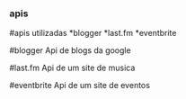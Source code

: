 ### apis
#apis utilizadas
*blogger
*last.fm
*eventbrite

#blogger
Api de blogs da google

#last.fm
Api de um site de musica

#eventbrite
Api de um site de eventos
